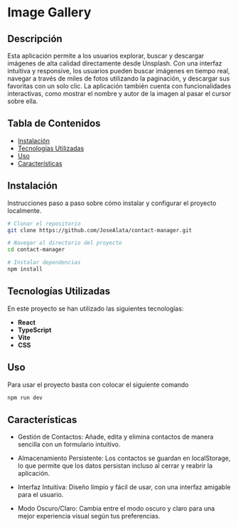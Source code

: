 # Image Gallery

## Descripción

Esta aplicación permite a los usuarios explorar, buscar y descargar imágenes de alta calidad directamente desde Unsplash. Con una interfaz intuitiva y responsive, los usuarios pueden buscar imágenes en tiempo real, navegar a través de miles de fotos utilizando la paginación, y descargar sus favoritas con un solo clic. La aplicación también cuenta con funcionalidades interactivas, como mostrar el nombre y autor de la imagen al pasar el cursor sobre ella.

## Tabla de Contenidos

- [Instalación](#instalación)
- [Tecnologías Utilizadas](#tecnologías-utilizadas)
- [Uso](#uso)
- [Características](#características)

## Instalación

Instrucciones paso a paso sobre cómo instalar y configurar el proyecto localmente.

```bash
# Clonar el repositorio
git clone https://github.com/JoseAlata/contact-manager.git

# Navegar al directorio del proyecto
cd contact-manager

# Instalar dependencias
npm install
```

## Tecnologías Utilizadas

En este proyecto se han utilizado las siguientes tecnologías:

- **React**
- **TypeScript**
- **Vite**
- **CSS**

## Uso

Para usar el proyecto basta con colocar el siguiente comando

```bash
npm run dev
```

## Características

- Gestión de Contactos: Añade, edita y elimina contactos de manera sencilla con un formulario intuitivo.
- Almacenamiento Persistente: Los contactos se guardan en localStorage, lo que permite que los datos persistan incluso al cerrar y reabrir la aplicación.

- Interfaz Intuitiva: Diseño limpio y fácil de usar, con una interfaz amigable para el usuario.

- Modo Oscuro/Claro: Cambia entre el modo oscuro y claro para una mejor experiencia visual según tus preferencias.

